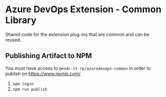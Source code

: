 # Azure DevOps Extension - Common Library

Shared code for the extension plug-ins that are common and can be reused.

## Publishing Artifact to NPM

You must have access to ```@esdc-it-rp/azuredevops-common``` in order to publish on https://www.npmjs.com/

1. ```npm login```
2. ```npm run publish```
